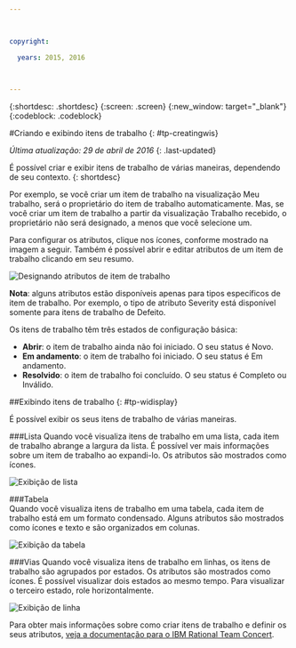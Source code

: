 ```yaml
---

 

copyright:

  years: 2015, 2016

 

---
```


{:shortdesc: .shortdesc}
{:screen: .screen}
{:new_window: target="_blank"}
{:codeblock: .codeblock}

#Criando e exibindo itens de trabalho {: #tp-creatingwis}  

*Última atualização: 29 de abril de 2016*
{: .last-updated}

É possível criar e exibir itens de trabalho de várias maneiras, dependendo de seu contexto.
{: shortdesc}

Por exemplo, se você criar um item de trabalho na visualização Meu trabalho, será o proprietário do item de trabalho automaticamente. Mas, se você criar um item de trabalho a partir da visualização
Trabalho recebido, o proprietário não será designado, a menos que você selecione um.

Para configurar os atributos, clique nos ícones, conforme mostrado na imagem a seguir. Também é possível abrir e editar atributos de um item de trabalho
clicando em seu resumo. 

![Designando atributos de item de trabalho](images/work_item_attributes.png)

**Nota**: alguns atributos estão disponíveis apenas para tipos específicos de item de trabalho. Por exemplo, o tipo de atributo Severity está disponível somente para itens de trabalho de Defeito.

Os itens de trabalho têm três estados de configuração básica:
- **Abrir**: o item de trabalho ainda não foi iniciado. O seu status é Novo.
- **Em andamento**: o item de trabalho foi iniciado. O seu status é Em andamento.
- **Resolvido**: o item de trabalho foi concluído. O seu status é Completo ou Inválido.

##Exibindo itens de trabalho {: #tp-widisplay}  

É possível exibir os seus itens de trabalho de várias maneiras.    

###Lista 
Quando você visualiza itens de trabalho em uma lista, cada item de trabalho abrange a largura da lista. É possível ver mais informações sobre um item de trabalho ao expandi-lo. Os atributos são mostrados como ícones. 

![Exibição de lista](images/list_view.png)

###Tabela  
Quando você visualiza itens de trabalho em uma tabela, cada item de trabalho está em um formato condensado. Alguns atributos são mostrados como ícones e texto e
são organizados em colunas.

![Exibição da tabela](images/table_view.png)

###Vias
Quando você visualiza itens de trabalho em linhas, os itens de trabalho são agrupados por estados. Os atributos são mostrados como ícones. É possível visualizar dois estados ao mesmo tempo. Para
visualizar o terceiro estado, role horizontalmente.

![Exibição de linha](images/lane_view.png)

Para obter mais informações sobre como criar itens de trabalho e definir os seus atributos,
[veja
a documentação para o IBM Rational Team Concert](http://www.ibm.com/support/knowledgecenter/SSYMRC_6.0.1/com.ibm.team.workitem.doc/topics/t_creating_work_items_web.html). 
